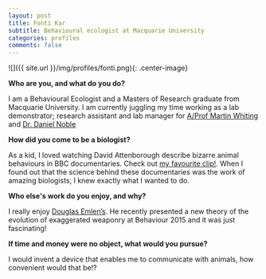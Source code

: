 ```yaml
---
layout: post
title: Fonti Kar
subtitle: Behavioural ecologist at Macquarie University
categories: profiles
comments: false
---
```


![]({{ site.url }}/img/profiles/fonti.png){: .center-image}

**Who are you, and what do you do?**

I am a Behavioural Ecologist and a Masters of Research graduate from Macquarie University. I am currently juggling my time working as a lab demonstrator; research assistant and lab manager for [A/Prof Martin Whiting](http://whitinglab.com/) and [Dr. Daniel Noble](http://nobledan.com/)

**How did you come to be a biologist?**

As a kid, I loved watching David Attenborough describe bizarre animal behaviours in BBC documentaries. Check out [my favourite clip!](https://www.youtube.com/watch?v=GPbWJPsBPdA&nohtml5=False). When I found out that the science behind these documentaries was the work of amazing biologists, I knew exactly what I wanted to do.

**Who else's work do you enjoy, and why?**

I really enjoy [Douglas Emlen’s](http://hs.umt.edu/dbs/labs/emlen/). He recently presented a new theory of the evolution of exaggerated weaponry at Behaviour 2015  and it was just fascinating!

**If time and money were no object, what would you pursue?**

I would invent a device that enables me to communicate with animals, how convenient would that be!?
